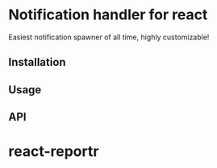 # Notification handler for react

Easiest notification spawner of all time, highly customizable!

## Installation

## Usage

## API
# react-reportr
